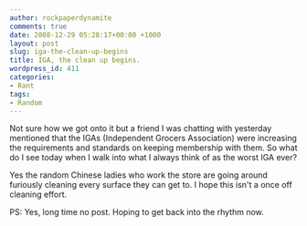```yaml
---
author: rockpaperdynamite
comments: true
date: 2008-12-29 05:28:17+00:00 +1000
layout: post
slug: iga-the-clean-up-begins
title: IGA, the clean up begins.
wordpress_id: 411
categories:
- Rant
tags:
- Random
---
```


Not sure how we got onto it but a friend I was chatting with yesterday mentioned that the IGAs (Independent Grocers Association) were increasing the requirements and standards on keeping membership with them. So what do I see today when I walk into what I always think of as the worst IGA ever?

Yes the random Chinese ladies who work the store are going around furiously cleaning every surface they can get to. I hope this isn't a once off cleaning effort.

PS: Yes, long time no post. Hoping to get back into the rhythm now.

